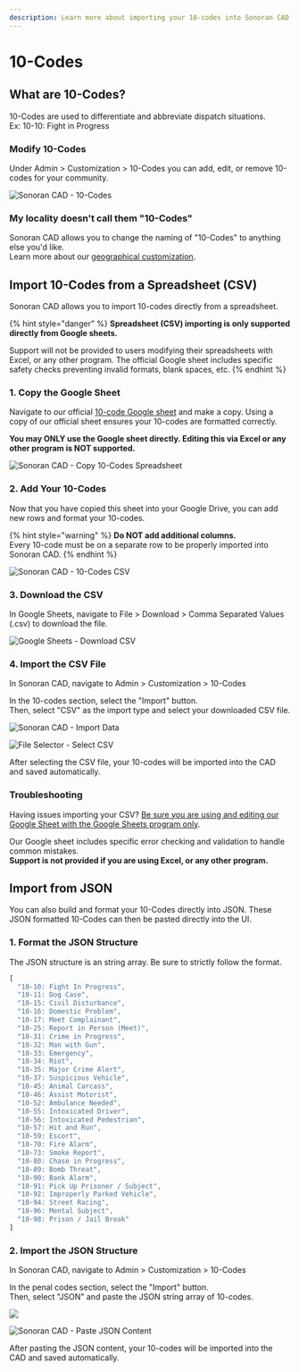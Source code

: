 ```yaml
---
description: Learn more about importing your 10-codes into Sonoran CAD.
---
```


# 10-Codes

## What are 10-Codes?

10-Codes are used to differentiate and abbreviate dispatch situations.  
Ex: 10-10: Fight in Progress

### Modify 10-Codes

Under Admin &gt; Customization &gt; 10-Codes you can add, edit, or remove 10-codes for your community.

![Sonoran CAD - 10-Codes](../../.gitbook/assets/image%20%28113%29.png)

### My locality doesn't call them "10-Codes"

Sonoran CAD allows you to change the naming of "10-Codes" to anything else you'd like.  
Learn more about our [geographical customization](geographical-settings.md).

## Import 10-Codes from a Spreadsheet \(CSV\)

Sonoran CAD allows you to import 10-codes directly from a spreadsheet.

{% hint style="danger" %}
**Spreadsheet \(CSV\) importing is only supported directly from Google sheets.**

Support will not be provided to users modifying their spreadsheets with Excel, or any other program. The official Google sheet includes specific safety checks preventing invalid formats, blank spaces, etc.
{% endhint %}

### 1. Copy the Google Sheet

Navigate to our official [10-code Google sheet](https://docs.google.com/spreadsheets/u/1/d/1QKKhrwBQQW2JMqeDplU_alo_CHPi0ML4KlYOEuPN4vs/copy) and make a copy. Using a copy of our official sheet ensures your 10-codes are formatted correctly.

**You may ONLY use the Google sheet directly. Editing this via Excel or any other program is NOT supported.**

![Sonoran CAD - Copy 10-Codes Spreadsheet](../../.gitbook/assets/image%20%28114%29.png)

### 2. Add Your 10-Codes

Now that you have copied this sheet into your Google Drive, you can add new rows and format your 10-codes.

{% hint style="warning" %}
**Do NOT add additional columns.**  
Every 10-code must be on a separate row to be properly imported into Sonoran CAD.
{% endhint %}

![Sonoran CAD - 10-Codes CSV](../../.gitbook/assets/image%20%28115%29.png)

### 3. Download the CSV

In Google Sheets, navigate to File &gt; Download &gt; Comma Separated Values \(.csv\) to download the file.

![Google Sheets - Download CSV](../../.gitbook/assets/image%20%28110%29.png)

### 4. Import the CSV File

In Sonoran CAD, navigate to Admin &gt; Customization &gt; 10-Codes

In the 10-codes section, select the "Import" button.  
Then, select "CSV" as the import type and select your downloaded CSV file.

![Sonoran CAD - Import Data](../../.gitbook/assets/image%20%28109%29.png)

![File Selector - Select CSV](../../.gitbook/assets/image%20%28112%29.png)

After selecting the CSV file, your 10-codes will be imported into the CAD and saved automatically.

### Troubleshooting

Having issues importing your CSV? [Be sure you are using and editing our Google Sheet with the Google Sheets program only](10-codes.md#1-copy-the-google-sheet).

Our Google sheet includes specific error checking and validation to handle common mistakes.  
**Support is not provided if you are using Excel, or any other program.**

## Import from JSON

You can also build and format your 10-Codes directly into JSON. These JSON formatted 10-Codes can then be pasted directly into the UI.

### 1. Format the JSON Structure

The JSON structure is an string array. Be sure to strictly follow the format.

```javascript
[
  "10-10: Fight In Progress",
  "10-11: Dog Case",
  "10-15: Civil Disturbance",
  "10-16: Domestic Problem",
  "10-17: Meet Complainant",
  "10-25: Report in Person (Meet)",
  "10-31: Crime in Progress",
  "10-32: Man with Gun",
  "10-33: Emergency",
  "10-34: Riot",
  "10-35: Major Crime Alert",
  "10-37: Suspicious Vehicle",
  "10-45: Animal Carcass",
  "10-46: Assist Motorist",
  "10-52: Ambulance Needed",
  "10-55: Intoxicated Driver",
  "10-56: Intoxicated Pedestrian",
  "10-57: Hit and Run",
  "10-59: Escort",
  "10-70: Fire Alarm",
  "10-73: Smoke Report",
  "10-80: Chase in Progress",
  "10-89: Bomb Threat",
  "10-90: Bank Alarm",
  "10-91: Pick Up Prisoner / Subject",
  "10-92: Improperly Parked Vehicle",
  "10-94: Street Racing",
  "10-96: Mental Subject",
  "10-98: Prison / Jail Break"
]
```

### 2. Import the JSON Structure

In Sonoran CAD, navigate to Admin &gt; Customization &gt; 10-Codes

In the penal codes section, select the "Import" button.  
Then, select "JSON" and paste the JSON string array of 10-codes.

![](../../.gitbook/assets/image%20%28109%29.png)

![Sonoran CAD - Paste JSON Content](../../.gitbook/assets/image%20%28121%29.png)

After pasting the JSON content, your 10-codes will be imported into the CAD and saved automatically.

